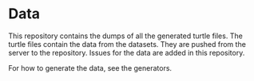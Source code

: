 # Data
This repository contains the dumps of all the generated turtle files.
The turtle files contain the data from the datasets.
They are pushed from the server to the repository.
Issues for the data are added in this repository.

For how to generate the data, see the generators.
